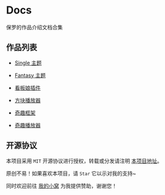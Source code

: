 # Docs

保罗的作品介绍文档合集

## 作品列表

- [Single 主题](https://docs.paul.ren/single)
- [Fantasy 主题](https://docs.paul.ren/fantasy)
- [看板娘插件](https://docs.paul.ren/pio)
- [方块播放器](https://docs.paul.ren/square)

- [奇趣框架](https://works.paugram.com/style)
- [奇趣播放器](https://works.paugram.com/player)

## 开源协议

本项目采用 `MIT` 开源协议进行授权，转载或分发请注明 [本项目地址](https://github.com/Dreamer-Paul/Docs)。

原创不易！如果喜欢本项目，请 `Star` 它以示对我的支持~

同时欢迎前往 [我的小窝](https://paul.ren/donate) 为我提供赞助，谢谢您！
